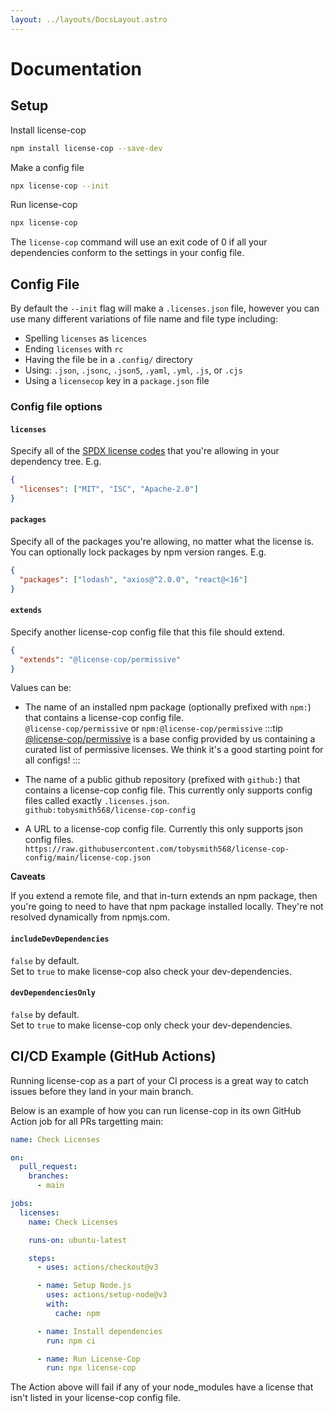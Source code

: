 ```yaml
---
layout: ../layouts/DocsLayout.astro
---
```


# Documentation

## Setup

Install license-cop

```bash
npm install license-cop --save-dev
```

Make a config file

```bash
npx license-cop --init
```

Run license-cop

```bash
npx license-cop
```

The `license-cop` command will use an exit code of 0 if all your dependencies conform to the settings in your config file.

## Config File

By default the `--init` flag will make a `.licenses.json` file, however you can use many different variations of file name and file type including:

<!--- cspell:disable-next-line --->

- Spelling `licenses` as `licences`
- Ending `licenses` with `rc`
- Having the file be in a `.config/` directory
- Using: `.json`, `.jsonc`, `.json5`, `.yaml`, `.yml`, `.js`, or `.cjs`
- Using a `licensecop` key in a `package.json` file

### Config file options

#### `licenses`

Specify all of the [SPDX license codes](https://spdx.org/licenses/) that you're allowing in your dependency tree. E.g.

```json
{
  "licenses": ["MIT", "ISC", "Apache-2.0"]
}
```

#### `packages`

Specify all of the packages you're allowing, no matter what the license is. You can optionally lock packages by npm version ranges. E.g.

```json
{
  "packages": ["lodash", "axios@^2.0.0", "react@<16"]
}
```

#### `extends`

Specify another license-cop config file that this file should extend.

```json
{
  "extends": "@license-cop/permissive"
}
```

Values can be:

- The name of an installed npm package (optionally prefixed with `npm:`) that contains a license-cop config file.  
  `@license-cop/permissive` or `npm:@license-cop/permissive`
  :::tip
  [@license-cop/permissive](https://www.npmjs.com/package/@license-cop/permissive) is a base config provided by us containing a curated list of permissive licenses. We think it's a good starting point for all configs!
  :::

- The name of a public github repository (prefixed with `github:`) that contains a license-cop config file. This currently only supports config files called exactly `.licenses.json`.  
  `github:tobysmith568/license-cop-config`

- A URL to a license-cop config file. Currently this only supports json config files.  
  `https://raw.githubusercontent.com/tobysmith568/license-cop-config/main/license-cop.json`

**Caveats**

If you extend a remote file, and that in-turn extends an npm package, then you're going to need to have that npm package installed locally. They're not resolved dynamically from npmjs.com.

#### `includeDevDependencies`

`false` by default.  
Set to `true` to make license-cop also check your dev-dependencies.

#### `devDependenciesOnly`

`false` by default.  
Set to `true` to make license-cop only check your dev-dependencies.

## CI/CD Example (GitHub Actions)

Running license-cop as a part of your CI process is a great way to catch issues before they land in your main branch.

Below is an example of how you can run license-cop in its own GitHub Action job for all PRs targetting main:

```yaml
name: Check Licenses

on:
  pull_request:
    branches:
      - main

jobs:
  licenses:
    name: Check Licenses

    runs-on: ubuntu-latest

    steps:
      - uses: actions/checkout@v3

      - name: Setup Node.js
        uses: actions/setup-node@v3
        with:
          cache: npm

      - name: Install dependencies
        run: npm ci

      - name: Run License-Cop
        run: npx license-cop
```

The Action above will fail if any of your node_modules have a license that isn't listed in your license-cop config file.
